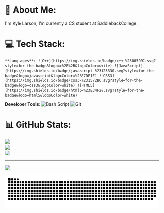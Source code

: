 # 💫 About Me:
I'm Kyle Larson, I'm currently a CS student at SaddlebackCollege.


# 💻 Tech Stack:
    **Languages**: ![C++](https://img.shields.io/badge/c++-%2300599C.svg?style=for-the-badge&logo=c%2B%2B&logoColor=white) ![JavaScript](https://img.shields.io/badge/javascript-%23323330.svg?style=for-the-badge&logo=javascript&logoColor=%23F7DF1E) ![CSS3](https://img.shields.io/badge/css3-%231572B6.svg?style=for-the-badge&logo=css3&logoColor=white) ![HTML5](https://img.shields.io/badge/html5-%23E34F26.svg?style=for-the-badge&logo=html5&logoColor=white) 

**Developer Tools**: ![Bash Script](https://img.shields.io/badge/bash_script-%23121011.svg?style=for-the-badge&logo=gnu-bash&logoColor=white) ![Git](https://img.shields.io/badge/git-%23F05033.svg?style=for-the-badge&logo=git&logoColor=white)
# 📊 GitHub Stats:
![](https://github-readme-stats.vercel.app/api?username=larsonkyle&theme=dark&hide_border=false&include_all_commits=false&count_private=false)<br/>
![](https://nirzak-streak-stats.vercel.app/?user=larsonkyle&theme=dark&hide_border=false)<br/>
![](https://github-readme-stats.vercel.app/api/top-langs/?username=larsonkyle&theme=dark&hide_border=false&include_all_commits=false&count_private=false&layout=compact)

---
[![](https://visitcount.itsvg.in/api?id=larsonkyle&icon=0&color=0)](https://visitcount.itsvg.in)

![snake gif](https://github.com/larsonkyle/larsonkyle/blob/output/github-snake-dark.svg)

<!-- Proudly created with GPRM ( https://gprm.itsvg.in ) -->
